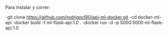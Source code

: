 Para instalar y correr:

-git clone https://github.com/rodrigocl90/api-ml-docker.git
-cd docker-ml-api
-docker build -t ml-flask-api:1.0 .
-docker run -d -p 5000:5000 ml-flask-api:1.0
